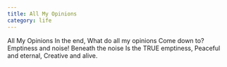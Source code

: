 ```yaml
---
title: All My Opinions
category: life
---
```


All My Opinions
In the end, What do all my opinions Come down to?
Emptiness and noise!
Beneath the noise Is the TRUE emptiness, Peaceful and eternal, Creative and alive.
